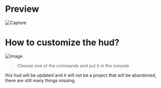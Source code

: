 # Preview
![Capture](https://user-images.githubusercontent.com/119269334/211163523-1cd6418e-9148-4dc0-838a-ac52b9a88904.PNG)

# How to customize the hud?
![image](https://user-images.githubusercontent.com/119269334/212412846-eec7dcc7-acd6-467f-8e1f-dd7a5f25f0d1.png)
> Choose one of the commands and put it in the console


this hud will be updated and it will not be a project that will be abandoned, there are still many things missing.

